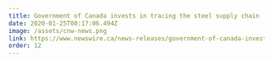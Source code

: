 ```yaml
---
title: Government of Canada invests in tracing the steel supply chain
date: 2020-01-25T00:17:06.494Z
image: /assets/cnw-news.png
link: https://www.newswire.ca/news-releases/government-of-canada-invests-in-tracing-the-steel-supply-chain-804219475.html
order: 12
---
```

